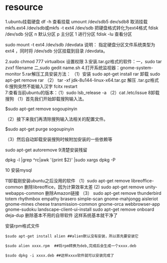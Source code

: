 # resource
1.ubuntu挂载硬盘
df -h    查看挂载
umount /dev/sdb5 dev/sdb8 取消挂载
mkfs.ext4 /dev/sdb或mkfs -t ext4 /dev/sdb 把硬盘格式转化为ext4格式
fdisk /dev/sdb 分区
n 默认分区
p 主分区
1 进行分区
fdisk -lu 查看分区

sudo mount -t ext4 /dev/sdb /devdata
说明：
指定硬盘分区文件系统类型为ext4 ，同时将 /dev/sdb 分区挂载到目录 /devdata。

 
2.sudo chmod 777 virtualbox 设置权限
3.安装.tar.gz格式的软件：一，sudo tar zvxf filename
                                       二,sudo gedit  name.sh
4.打开系统监视器：gnome-system-monitor
5.rar解压工具安装方法：
 （1）安装 sudo apt-get install rar
          卸载 sudo apt-get remove rar
 （2） tar -xf jdk-8u144-linux-x64.tar.gz  解压 .tar.gz格式
6:搜狗突然不能输入汉字 fcitx restart       
7:查看当前ubuntu的版本：（1）sudo lsb_release -a  （2）cat /etc/issue
8卸载搜狗    （1）首先我们开始卸载搜狗输入法。

$sudo apt-get  remove  sogoupinyin

（2）接下来我们再清除搜狗输入法相关的配置文件。

$sudo apt-get  purge  sogoupinyin

（3）然后自动卸载安装搜狗时候附加安装的一些依赖等

sudo apt-get autoremove
9清楚安装残留

dpkg -l |grep ^rc|awk '{print $2}' |sudo xargs dpkg -P

10 安装mysql

11卸载刚安装ubuntu之后没用的软件
（1）sudo apt-get remove libreoffice-common  删除libreoffice，因为计算效率太差
 (2) sudo apt-get remove unity-webapps-common 删除Amazon链接
（3） sudo apt-get remove thunderbird totem rhythmbox empathy brasero simple-scan gnome-mahjongg aisleriot gnome-mines cheese transmission-common gnome-orca webbrowser-app gnome-sudoku landscape-client-ui-install
 sudo apt-get remove onboard deja-dup   删除基本不用的自带软件
 这样系统基本就干净了


安装rpm格式文件

    $sudo apt-get install alien ##alien默认没有安装，所以首先要安装它

    $sudo alien xxxx.rpm  ##将rpm转换为deb,完成后会生成一个xxxx.deb

    $sudo dpkg -i xxxx.deb ##这样xxxx软件就可以安装完成了
